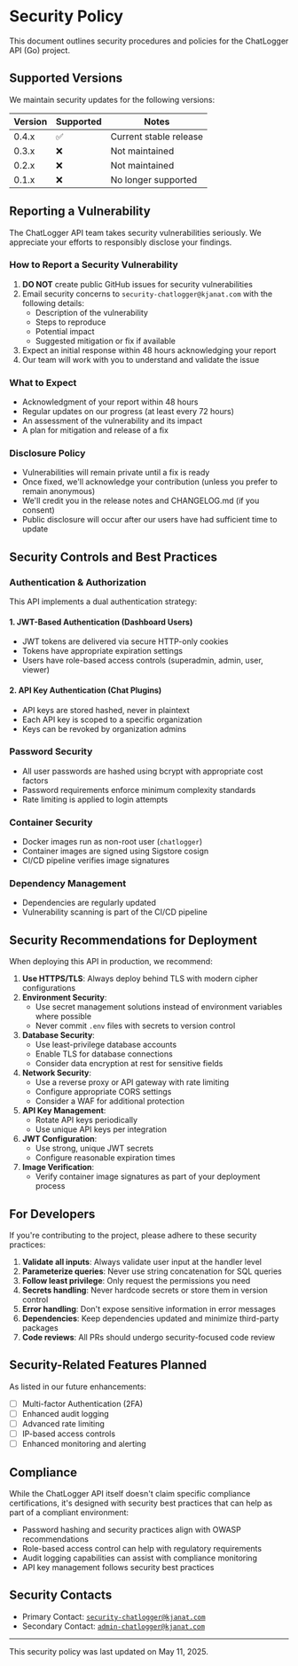 # Security Policy

This document outlines security procedures and policies for the ChatLogger API (Go) project.

## Supported Versions

We maintain security updates for the following versions:

| Version | Supported          | Notes                  |
| ------- | ------------------ | ---------------------- |
| 0.4.x   | :white_check_mark: | Current stable release |
| 0.3.x   | :x:                | Not maintained         |
| 0.2.x   | :x:                | Not maintained         |
| 0.1.x   | :x:                | No longer supported    |

## Reporting a Vulnerability

The ChatLogger API team takes security vulnerabilities seriously. We appreciate your efforts to responsibly disclose your findings.

### How to Report a Security Vulnerability

1. **DO NOT** create public GitHub issues for security vulnerabilities
2. Email security concerns to `security-chatlogger@kjanat.com` with the following details:
   - Description of the vulnerability
   - Steps to reproduce
   - Potential impact
   - Suggested mitigation or fix if available
3. Expect an initial response within 48 hours acknowledging your report
4. Our team will work with you to understand and validate the issue

### What to Expect

- Acknowledgment of your report within 48 hours
- Regular updates on our progress (at least every 72 hours)
- An assessment of the vulnerability and its impact
- A plan for mitigation and release of a fix

### Disclosure Policy

- Vulnerabilities will remain private until a fix is ready
- Once fixed, we'll acknowledge your contribution (unless you prefer to remain anonymous)
- We'll credit you in the release notes and CHANGELOG.md (if you consent)
- Public disclosure will occur after our users have had sufficient time to update

## Security Controls and Best Practices

### Authentication & Authorization

This API implements a dual authentication strategy:

#### 1. JWT-Based Authentication (Dashboard Users)

- JWT tokens are delivered via secure HTTP-only cookies
- Tokens have appropriate expiration settings
- Users have role-based access controls (superadmin, admin, user, viewer)

#### 2. API Key Authentication (Chat Plugins)

- API keys are stored hashed, never in plaintext
- Each API key is scoped to a specific organization
- Keys can be revoked by organization admins

### Password Security

- All user passwords are hashed using bcrypt with appropriate cost factors
- Password requirements enforce minimum complexity standards
- Rate limiting is applied to login attempts

### Container Security

- Docker images run as non-root user (`chatlogger`)
- Container images are signed using Sigstore cosign
- CI/CD pipeline verifies image signatures

### Dependency Management

- Dependencies are regularly updated
- Vulnerability scanning is part of the CI/CD pipeline

## Security Recommendations for Deployment

When deploying this API in production, we recommend:

1. **Use HTTPS/TLS**: Always deploy behind TLS with modern cipher configurations
2. **Environment Security**:
   - Use secret management solutions instead of environment variables where possible
   - Never commit `.env` files with secrets to version control
3. **Database Security**:
   - Use least-privilege database accounts
   - Enable TLS for database connections
   - Consider data encryption at rest for sensitive fields
4. **Network Security**:
   - Use a reverse proxy or API gateway with rate limiting
   - Configure appropriate CORS settings
   - Consider a WAF for additional protection
5. **API Key Management**:
   - Rotate API keys periodically
   - Use unique API keys per integration
6. **JWT Configuration**:
   - Use strong, unique JWT secrets
   - Configure reasonable expiration times
7. **Image Verification**:
   - Verify container image signatures as part of your deployment process

## For Developers

If you're contributing to the project, please adhere to these security practices:

1. **Validate all inputs**: Always validate user input at the handler level
2. **Parameterize queries**: Never use string concatenation for SQL queries
3. **Follow least privilege**: Only request the permissions you need
4. **Secrets handling**: Never hardcode secrets or store them in version control
5. **Error handling**: Don't expose sensitive information in error messages
6. **Dependencies**: Keep dependencies updated and minimize third-party packages
7. **Code reviews**: All PRs should undergo security-focused code review

## Security-Related Features Planned

As listed in our future enhancements:

- [ ] Multi-factor Authentication (2FA)
- [ ] Enhanced audit logging
- [ ] Advanced rate limiting
- [ ] IP-based access controls
- [ ] Enhanced monitoring and alerting

## Compliance

While the ChatLogger API itself doesn't claim specific compliance certifications, it's designed with security best practices that can help as part of a compliant environment:

- Password hashing and security practices align with OWASP recommendations
- Role-based access control can help with regulatory requirements
- Audit logging capabilities can assist with compliance monitoring
- API key management follows security best practices

## Security Contacts

- Primary Contact: [`security-chatlogger@kjanat.com`](mailto:security-chatlogger@kjanat.com)
- Secondary Contact: [`admin-chatlogger@kjanat.com`](mailto:admin-chatlogger@kjanat.com)

---

This security policy was last updated on May 11, 2025.
